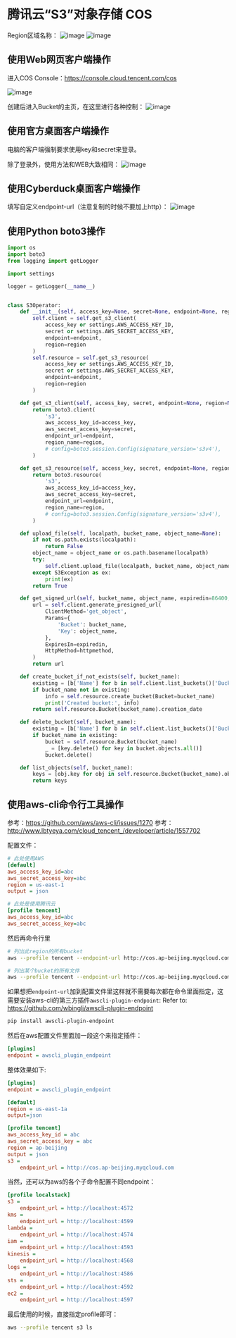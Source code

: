 # 腾讯云“S3”对象存储 COS

Region区域名称：
![image](https://user-images.githubusercontent.com/14041622/80973721-57386e80-8e52-11ea-82ff-e8cc695dd2d3.png)
![image](https://user-images.githubusercontent.com/14041622/80973768-64555d80-8e52-11ea-9d07-daf4f3c3e73b.png)


## 使用Web网页客户端操作
进入COS Console：https://console.cloud.tencent.com/cos

![image](https://user-images.githubusercontent.com/14041622/80973909-8ea71b00-8e52-11ea-90cf-e983aeaf1c7e.png)

创建后进入Bucket的主页，在这里进行各种控制：
![image](https://user-images.githubusercontent.com/14041622/80973978-ada5ad00-8e52-11ea-9d26-100356d3d778.png)


## 使用官方桌面客户端操作

电脑的客户端强制要求使用key和secret来登录。

除了登录外，使用方法和WEB大致相同：
![image](https://user-images.githubusercontent.com/14041622/80974114-e2b1ff80-8e52-11ea-87fc-9262caea5468.png)


## 使用Cyberduck桌面客户端操作


填写自定义endpoint-url（注意复制的时候不要加上http）：
![image](https://user-images.githubusercontent.com/14041622/80974602-84d1e780-8e53-11ea-98c3-db5eb6c681e8.png)



## 使用Python boto3操作

```py
import os
import boto3
from logging import getLogger

import settings

logger = getLogger(__name__)


class S3Operator:
    def __init__(self, access_key=None, secret=None, endpoint=None, region=None):
        self.client = self.get_s3_client(
            access_key or settings.AWS_ACCESS_KEY_ID,
            secret or settings.AWS_SECRET_ACCESS_KEY,
            endpoint=endpoint,
            region=region
        )
        self.resource = self.get_s3_resource(
            access_key or settings.AWS_ACCESS_KEY_ID,
            secret or settings.AWS_SECRET_ACCESS_KEY,
            endpoint=endpoint,
            region=region
        )

    def get_s3_client(self, access_key, secret, endpoint=None, region=None):
        return boto3.client(
            's3',
            aws_access_key_id=access_key,
            aws_secret_access_key=secret,
            endpoint_url=endpoint,
            region_name=region,
            # config=boto3.session.Config(signature_version='s3v4'),
        )

    def get_s3_resource(self, access_key, secret, endpoint=None, region=None):
        return boto3.resource(
            's3',
            aws_access_key_id=access_key,
            aws_secret_access_key=secret,
            endpoint_url=endpoint,
            region_name=region,
            # config=boto3.session.Config(signature_version='s3v4'),
        )

    def upload_file(self, localpath, bucket_name, object_name=None):
        if not os.path.exists(localpath):
            return False
        object_name = object_name or os.path.basename(localpath)
        try:
            self.client.upload_file(localpath, bucket_name, object_name)
        except S3Exception as ex:
            print(ex)
        return True

    def get_signed_url(self, bucket_name, object_name, expiredin=86400, httpmethod=None):
        url = self.client.generate_presigned_url(
            ClientMethod='get_object',
            Params={
                'Bucket': bucket_name,
                'Key': object_name,
            },
            ExpiresIn=expiredin,
            HttpMethod=httpmethod,
        )
        return url

    def create_bucket_if_not_exists(self, bucket_name):
        existing = [b['Name'] for b in self.client.list_buckets()['Buckets']]
        if bucket_name not in existing:
            info = self.resource.create_bucket(Bucket=bucket_name)
            print('Created bucket:', info)
        return self.resource.Bucket(bucket_name).creation_date

    def delete_bucket(self, bucket_name):
        existing = [b['Name'] for b in self.client.list_buckets()['Buckets']]
        if bucket_name in existing:
            bucket = self.resource.Bucket(bucket_name)
            _ = [key.delete() for key in bucket.objects.all()]
            bucket.delete()

    def list_objects(self, bucket_name):
        keys = [obj.key for obj in self.resource.Bucket(bucket_name).objects.all()]
        return keys
```


## 使用aws-cli命令行工具操作

参考：https://github.com/aws/aws-cli/issues/1270
参考：http://www.lbtyeya.com/cloud_tencent_/developer/article/1557702


配置文件：
```ini
# 此处使用AWS
[default]
aws_access_key_id=abc
aws_secret_access_key=abc
region = us-east-1
output = json

# 此处是使用腾讯云
[profile tencent]
aws_access_key_id=abc
aws_secret_access_key=abc
```

然后再命令行里
```sh
# 列出此region的所有bucket
aws --profile tencent --endpoint-url http://cos.ap-beijing.myqcloud.com s3 ls

# 列出某个bucket的所有文件
aws --profile tencent --endpoint-url http://cos.ap-beijing.myqcloud.com s3 ls --recursive s3://BucketName/
```

如果想把`endpoint-url`加到配置文件里这样就不需要每次都在命令里面指定，这需要安装aws-cli的第三方插件`awscli-plugin-endpoint`:
Refer to: https://github.com/wbingli/awscli-plugin-endpoint

```sh
pip install awscli-plugin-endpoint
```


然后在aws配置文件里面加一段这个来指定插件：
```ini
[plugins]
endpoint = awscli_plugin_endpoint
```

整体效果如下:
```ini
[plugins]
endpoint = awscli_plugin_endpoint

[default]
region = us-east-1a
output=json

[profile tencent]
aws_access_key_id = abc
aws_secret_access_key = abc
region = ap-beijing
output = json
s3 =
    endpoint_url = http://cos.ap-beijing.myqcloud.com
```

当然，还可以为aws的各个子命令配置不同endpoint：
```ini
[profile localstack]
s3 =
    endpoint_url = http://localhost:4572
kms =
    endpoint_url = http://localhost:4599
lambda =
    endpoint_url = http://localhost:4574
iam =
    endpoint_url = http://localhost:4593
kinesis =
    endpoint_url = http://localhost:4568
logs =
    endpoint_url = http://localhost:4586
sts =
    endpoint_url = http://localhost:4592
ec2 =
    endpoint_url = http://localhost:4597
```

最后使用的时候，直接指定profile即可：
```sh
aws --profile tencent s3 ls
```
